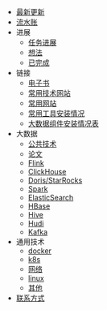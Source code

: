 * [最新更新](/)
* [流水账](/work)
* 进展
  * [任务进展](/todo)
  * [想法](/idea)
  * [已完成](/done)
* 链接
  * [电子书](http://book.iotop.xyz/)
  * [常用技术网站](/website-tech)
  * [常用网站](/website)
  * [常用工具安装情况](/general/software-map)
  * [大数据组件安装情况表](/bigdata/software_map)
* 大数据
  * [公共技术](/bigdata/)
  * [论文](bigdata/paper/)
  * [Flink](bigdata/flink/)
  * [ClickHouse](bigdata/clickhouse/)
  * [Doris/StarRocks](bigdata/doris/)
  * [Spark](bigdata/spark/)
  * [ElasticSearch](bigdata/es/)
  * [HBase](bigdata/hbase/)
  * [Hive](bigdata/hive/)
  * [Hudi](bigdata/hudi/)
  * [Kafka](bigdata/kafka/)
* 通用技术
  * [docker](general/docker/)
  * [k8s](general/k8s/)
  * [网络](general/network/)
  * [linux](general/linux/)
  * [其他](general/other/)
* [联系方式](/contact)
